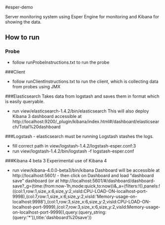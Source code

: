 #esper-demo

Server monitoring system using Esper Engine for monitoring and Kibana for showing the data.

## How to run
### Probe
- follow runProbeInstructions.txt to run the probe

###Client
- follow runClientInstructions.txt to run the client, which is collecting data from probes using JMX

###Elasticsearch
Takes data from logstash and saves them in format which is easily queryable.
- run view/elasticsearch-1.4.2/bin/elasticsearch
This will also deploy Kibana 3 dashboard accessible at http://localhost:9200/_plugin/kibana/index.html#/dashboard/elasticsearch/Total%20dashboard

###Logstash - elasticsearch must be running
Logstash stashes the logs. 
- fill correct path in view/logstash-1.4.2/logstash-esper.conf:3
- run view/logstash-1.4.2/bin/logstash -f logstash-esper.conf

###Kibana 4 beta 3
Experimental use of Kibana 4
- run view/kibana-4.0.0-beta3/bin/kibana
Dashboard will be accessible at http://localhost:5601/ - then click on Dashboard and load "dashboard save" dashboard
(or at http://localhost:5601/#/dashboard/dashboard-save?_g=(time:(from:now-1h,mode:quick,to:now))&_a=(filters:!(),panels:!((col:1,row:1,size_x:6,size_y:2,visId:CPU-LOAD-ON-localhost-port-9998),(col:7,row:1,size_x:6,size_y:2,visId:'Memory-usage-on-localhost:9998'),(col:1,row:3,size_x:6,size_y:2,visId:CPU-LOAD-ON-localhost-port-9999),(col:7,row:3,size_x:6,size_y:2,visId:Memory-usage-on-localhost-port-9999)),query:(query_string:(query:'*')),title:'dashboard%20save'))
